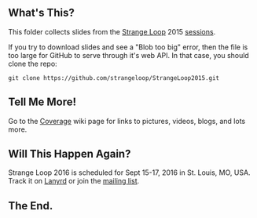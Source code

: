 ## What's This?

This folder collects slides from the [Strange Loop](http://thestrangeloop.com) 2015 [sessions](http://thestrangeloop.com/2015/sessions.html).

If you try to download slides and see a "Blob too big" error, then the file is too large for GitHub to serve through it's web API. In that case, you should clone the repo:

```git clone https://github.com/strangeloop/StrangeLoop2015.git```

## Tell Me More!

Go to the [Coverage](https://github.com/strangeloop/StrangeLoop2015/wiki/Coverage) wiki page for links to pictures, videos, blogs, and lots more.

## Will This Happen Again?

Strange Loop 2016 is scheduled for Sept 15-17, 2016 in St. Louis, MO, USA. Track it on [Lanyrd](http://lanyrd.com/2016/strange-loop/) or join the [mailing list](http://eepurl.com/dG_X-/).

## The End.
